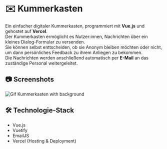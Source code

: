 # ✉️ Kummerkasten

Ein einfacher digitaler Kummerkasten, programmiert mit **Vue.js** und gehostet auf **Vercel**.  
Der Kummerkasten ermöglicht es Nutzer:innen, Nachrichten über ein kleines Dialog-Formular zu versenden.  
Sie können selbst enttscheiden, ob sie Anonym bleiben möchten oder nicht, um dann persönliches Feedback zu ihrem Anliegen zu bekommen.  
Die Nachrichten werden anschließend automatisch per **E-Mail** an das zuständige Personal weitergeleitet.  

## 📷 Screenshots  
![Gif Kummerkasten with background](https://github.com/user-attachments/assets/250b4a7a-0ab5-46fc-bf31-fd3ce25ac6cd)

## 🛠️ Technologie-Stack

- Vue.js
- Vuetify
- EmailJS
- Vercel (Hosting & Deployment)
